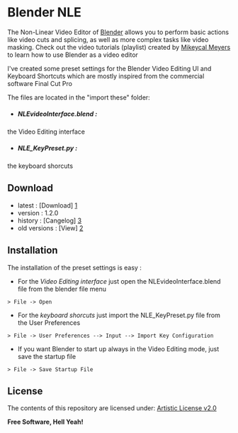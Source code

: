Blender NLE
=========

The Non-Linear Video Editor of [Blender] allows you to perform basic actions like video cuts and splicing, as well as more complex tasks like video masking. Check out the video tutorials (playlist) created by [Mikeycal Meyers] to learn how to use Blender as a video editor

I've created some preset settings for the Blender Video Editing UI and Keyboard Shortcuts which are mostly inspired from the commercial software Final Cut Pro

The files are located in the "import these" folder:

  - ##### NLEvideoInterface.blend : 
  the Video Editing interface
 
  - ##### NLE_KeyPreset.py :
  the keyboard shorcuts

Download
----
- latest :        [Download] [1]
- version :       1.2.0
- history :       [Cangelog] [3]
- old versions :  [View] [2]

Installation
--------------

The installation of the preset settings is easy :

- For the *Video Editing interface* just open the NLEvideoInterface.blend file from the blender file menu

```
> File -> Open
```

- For the *keyboard shorcuts* just import the NLE_KeyPreset.py file from the User Preferences

```
> File -> User Preferences --> Input --> Import Key Configuration
```

- If you want Blender to start up always in the Video Editing mode, just save the startup file

```
> File -> Save Startup File
```

License
----

The contents of this repository are licensed under:
[Artistic License v2.0]


**Free Software, Hell Yeah!**

[1]:https://github.com/cerebrux/Blender-NLE/archive/master.zip
[2]:https://github.com/cerebrux/Blender-NLE/releases
[3]:https://github.com/cerebrux/Blender-NLE/commits/master
[Artistic License v2.0]:https://github.com/cerebrux/Blender-NLE/blob/master/LICENSE
[Mikeycal Meyers]:https://www.youtube.com/playlist?list=PLjyuVPBuorqIZOWRDICIZ2WCFapHHYLPv
[Blender]:http://www.blender.org/

